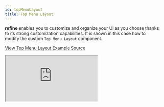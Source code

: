 ```yaml
---
id: topMenuLayout
title: Top Menu Layout
---
```


**refine** enables you to customize and organize your UI as you choose thanks to its strong customization capabilities. It is shown in this case how to modify the custom `Top Menu Layout` component.

[View Top Menu Layout Example Source](https://github.com/pankod/refine/tree/master/examples/customization/topMenuLayout)

<iframe src="https://codesandbox.io/embed/refine-top-menu-layout-example-mryki?autoresize=1&fontsize=14&theme=dark&view=preview"
    style={{width: "100%", height:"80vh", border: "0px", borderRadius: "8px", overflow:"hidden"}}
    title="refine-top-menu-layout-example"
    allow="accelerometer; ambient-light-sensor; camera; encrypted-media; geolocation; gyroscope; hid; microphone; midi; payment; usb; vr; xr-spatial-tracking"
    sandbox="allow-forms allow-modals allow-popups allow-presentation allow-same-origin allow-scripts"
></iframe>
